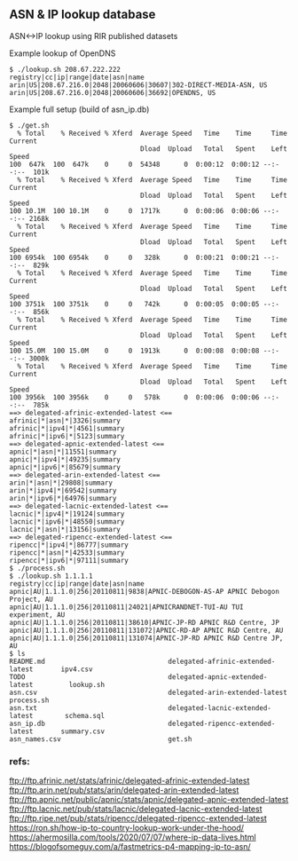 ## ASN & IP lookup database

ASN<->IP lookup using RIR published datasets


Example lookup of OpenDNS
```
$ ./lookup.sh 208.67.222.222
registry|cc|ip|range|date|asn|name
arin|US|208.67.216.0|2048|20060606|30607|302-DIRECT-MEDIA-ASN, US
arin|US|208.67.216.0|2048|20060606|36692|OPENDNS, US
```


Example full setup (build of asn_ip.db)
```
$ ./get.sh
  % Total    % Received % Xferd  Average Speed   Time    Time     Time  Current
                                 Dload  Upload   Total   Spent    Left  Speed
100  647k  100  647k    0     0  54348      0  0:00:12  0:00:12 --:--:--  101k
  % Total    % Received % Xferd  Average Speed   Time    Time     Time  Current
                                 Dload  Upload   Total   Spent    Left  Speed
100 10.1M  100 10.1M    0     0  1717k      0  0:00:06  0:00:06 --:--:-- 2168k
  % Total    % Received % Xferd  Average Speed   Time    Time     Time  Current
                                 Dload  Upload   Total   Spent    Left  Speed
100 6954k  100 6954k    0     0   328k      0  0:00:21  0:00:21 --:--:--  829k
  % Total    % Received % Xferd  Average Speed   Time    Time     Time  Current
                                 Dload  Upload   Total   Spent    Left  Speed
100 3751k  100 3751k    0     0   742k      0  0:00:05  0:00:05 --:--:--  856k
  % Total    % Received % Xferd  Average Speed   Time    Time     Time  Current
                                 Dload  Upload   Total   Spent    Left  Speed
100 15.0M  100 15.0M    0     0  1913k      0  0:00:08  0:00:08 --:--:-- 3000k
  % Total    % Received % Xferd  Average Speed   Time    Time     Time  Current
                                 Dload  Upload   Total   Spent    Left  Speed
100 3956k  100 3956k    0     0   578k      0  0:00:06  0:00:06 --:--:--  785k
==> delegated-afrinic-extended-latest <==
afrinic|*|asn|*|3326|summary
afrinic|*|ipv4|*|4561|summary
afrinic|*|ipv6|*|5123|summary
==> delegated-apnic-extended-latest <==
apnic|*|asn|*|11551|summary
apnic|*|ipv4|*|49235|summary
apnic|*|ipv6|*|85679|summary
==> delegated-arin-extended-latest <==
arin|*|asn|*|29808|summary
arin|*|ipv4|*|69542|summary
arin|*|ipv6|*|64976|summary
==> delegated-lacnic-extended-latest <==
lacnic|*|ipv4|*|19124|summary
lacnic|*|ipv6|*|48550|summary
lacnic|*|asn|*|13156|summary
==> delegated-ripencc-extended-latest <==
ripencc|*|ipv4|*|86777|summary
ripencc|*|asn|*|42533|summary
ripencc|*|ipv6|*|97111|summary
$ ./process.sh
$ ./lookup.sh 1.1.1.1
registry|cc|ip|range|date|asn|name
apnic|AU|1.1.1.0|256|20110811|9838|APNIC-DEBOGON-AS-AP APNIC Debogon Project, AU
apnic|AU|1.1.1.0|256|20110811|24021|APNICRANDNET-TUI-AU TUI experiment, AU
apnic|AU|1.1.1.0|256|20110811|38610|APNIC-JP-RD APNIC R&D Centre, JP
apnic|AU|1.1.1.0|256|20110811|131072|APNIC-RD-AP APNIC R&D Centre, AU
apnic|AU|1.1.1.0|256|20110811|131074|APNIC-JP-RD APNIC R&D Centre JP, AU
$ ls
README.md                               delegated-afrinic-extended-latest       ipv4.csv
TODO                                    delegated-apnic-extended-latest         lookup.sh
asn.csv                                 delegated-arin-extended-latest          process.sh
asn.txt                                 delegated-lacnic-extended-latest        schema.sql
asn_ip.db                               delegated-ripencc-extended-latest       summary.csv
asn_names.csv                           get.sh
```

### refs:
ftp://ftp.afrinic.net/stats/afrinic/delegated-afrinic-extended-latest
ftp://ftp.arin.net/pub/stats/arin/delegated-arin-extended-latest
ftp://ftp.apnic.net/public/apnic/stats/apnic/delegated-apnic-extended-latest
ftp://ftp.lacnic.net/pub/stats/lacnic/delegated-lacnic-extended-latest
ftp://ftp.ripe.net/pub/stats/ripencc/delegated-ripencc-extended-latest
https://ron.sh/how-ip-to-country-lookup-work-under-the-hood/
https://ahermosilla.com/tools/2020/07/07/where-ip-data-lives.html
https://blogofsomeguy.com/a/fastmetrics-p4-mapping-ip-to-asn/

